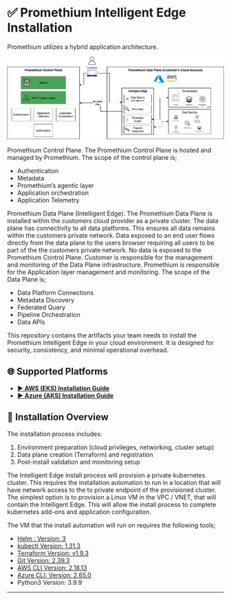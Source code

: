 # ✅ Promethium Intelligent Edge Installation

Promethium utilizes a hybrid application architecture. 

![High Level Architecture Diagram](./images/PromethiumHighLevelArchitecture.png)

Promethium Control Plane. The Promethium Control Plane is hosted and managed by Promethium. The scope of the control plane is; 

- Authentication
- Metadata
- Promethium’s agentic layer
- Application orchestration
- Application Telemetry

Promethium Data Plane (Intelligent Edge). The Promethium Data Plane is installed within the customers cloud provider as a private cluster. The data plane has connectivity to all data platforms. This ensures all data remains within the customers private network. Data exposed to an end user flows directly from the data plane to the users browser requiring all users to be part of the the customers private network. No data is exposed to the Promethium Control Plane. Customer is responsible for the management and monitoring of the Data Plane infrastructure. Promethium is responsible for the Application layer management and monitoring. The scope of the Data Plane is;

- Data Platform Connections
- Metadata Discovery
- Federated Query
- Pipeline Orchestration
- Data APIs

This repository contains the artifacts your team needs to install the Promethium Intelligent Edge in your cloud environment. It is designed for security, consistency, and minimal operational overhead.

## 🌐 Supported Platforms
- [**▶ AWS (EKS) Installation Guide**](./aws/README.md)
- [**▶ Azure (AKS) Installation Guide**](./azure/README.md)

## 🧱 Installation Overview

The installation process includes:

1. Environment preparation (cloud privileges, networking, cluster setup)
2. Data plane creation (Terraform) and registration
3. Post-install validation and monitoring setup

The Intelligent Edge install process will provision a private kubernetes cluster. This requires the installation automation to run in a location that will have network access to the to private endpoint of the provisioned cluster. The simplest option is to provision a Linux VM in the VPC / VNET, that will contain the Intelligent Edge. This will allow the install process to complete kubernetes add-ons and application configuration.

The VM that the install automation will run on requires the following tools;

- [Helm : Version: 3](https://helm.sh/docs/intro/install/)
- [kubectl Version: 1.31.3](https://kubernetes.io/docs/tasks/tools/install-kubectl-linux/)
- [Terraform Version: v1.9.3](https://learn.hashicorp.com/tutorials/terraform/install-cli)
- [Git Version: 2.39.3](https://git-scm.com/book/en/v2/Getting-Started-Installing-Git)
- [AWS CLI Version: 2.18.13](https://docs.aws.amazon.com/cli/latest/userguide/getting-started-install.html)
- [Azure CLI: Version: 2.65.0](https://learn.microsoft.com/en-us/cli/azure/install-azure-cli)
- Python3 Version: 3.9.9

---
